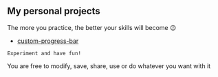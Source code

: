 ## My personal projects 

The more you practice, the better your skills will become 😉

- [custom-progress-bar]("rodionsibov.github.io/projects/custom-progress-bar.html")

`
Experiment and have fun!
`

You are free to modify, save, share, use or do whatever you want with it
